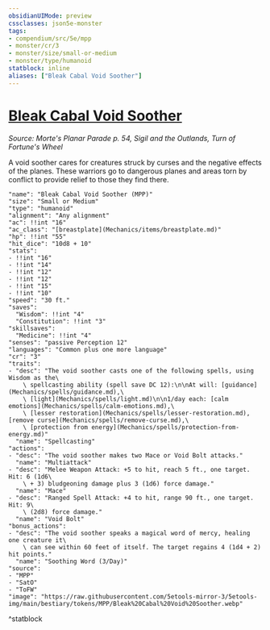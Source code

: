 ```yaml
---
obsidianUIMode: preview
cssclasses: json5e-monster
tags:
- compendium/src/5e/mpp
- monster/cr/3
- monster/size/small-or-medium
- monster/type/humanoid
statblock: inline
aliases: ["Bleak Cabal Void Soother"]
---
```

# [Bleak Cabal Void Soother](Mechanics\bestiary\humanoid/bleak-cabal-void-soother-mpp.md)
*Source: Morte's Planar Parade p. 54, Sigil and the Outlands, Turn of Fortune's Wheel*  

A void soother cares for creatures struck by curses and the negative effects of the planes. These warriors go to dangerous planes and areas torn by conflict to provide relief to those they find there.

```statblock
"name": "Bleak Cabal Void Soother (MPP)"
"size": "Small or Medium"
"type": "humanoid"
"alignment": "Any alignment"
"ac": !!int "16"
"ac_class": "[breastplate](Mechanics/items/breastplate.md)"
"hp": !!int "55"
"hit_dice": "10d8 + 10"
"stats":
- !!int "16"
- !!int "14"
- !!int "12"
- !!int "12"
- !!int "15"
- !!int "10"
"speed": "30 ft."
"saves":
  "Wisdom": !!int "4"
  "Constitution": !!int "3"
"skillsaves":
  "Medicine": !!int "4"
"senses": "passive Perception 12"
"languages": "Common plus one more language"
"cr": "3"
"traits":
- "desc": "The void soother casts one of the following spells, using Wisdom as the\
    \ spellcasting ability (spell save DC 12):\n\nAt will: [guidance](Mechanics/spells/guidance.md),\
    \ [light](Mechanics/spells/light.md)\n\n1/day each: [calm emotions](Mechanics/spells/calm-emotions.md),\
    \ [lesser restoration](Mechanics/spells/lesser-restoration.md), [remove curse](Mechanics/spells/remove-curse.md),\
    \ [protection from energy](Mechanics/spells/protection-from-energy.md)"
  "name": "Spellcasting"
"actions":
- "desc": "The void soother makes two Mace or Void Bolt attacks."
  "name": "Multiattack"
- "desc": "Melee Weapon Attack: +5 to hit, reach 5 ft., one target. Hit: 6 (1d6\
    \ + 3) bludgeoning damage plus 3 (1d6) force damage."
  "name": "Mace"
- "desc": "Ranged Spell Attack: +4 to hit, range 90 ft., one target. Hit: 9\
    \ (2d8) force damage."
  "name": "Void Bolt"
"bonus_actions":
- "desc": "The void soother speaks a magical word of mercy, healing one creature it\
    \ can see within 60 feet of itself. The target regains 4 (1d4 + 2) hit points."
  "name": "Soothing Word (3/Day)"
"source":
- "MPP"
- "SatO"
- "ToFW"
"image": "https://raw.githubusercontent.com/5etools-mirror-3/5etools-img/main/bestiary/tokens/MPP/Bleak%20Cabal%20Void%20Soother.webp"
```
^statblock